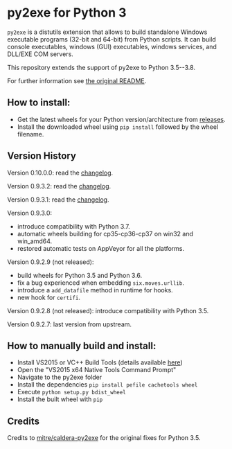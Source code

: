 py2exe for Python 3
===================

`py2exe` is a distutils extension that allows to build standalone
Windows executable programs (32-bit and 64-bit) from Python scripts.
It can build console executables, windows (GUI) executables, windows
services, and DLL/EXE COM servers.

This repository extends the support of py2exe to Python 3.5--3.8.

For further information see [the original README](README_ORIGINAL.rst).

How to install:
-------
- Get the latest wheels for your Python version/architecture from [releases](https://github.com/albertosottile/py2exe/releases).
- Install the downloaded wheel using `pip install` followed by the wheel filename. 

Version History
-------
Version 0.10.0.0:
read the [changelog](https://github.com/albertosottile/py2exe/releases/tag/v0.10.0.0).

Version 0.9.3.2:
read the [changelog](https://github.com/albertosottile/py2exe/releases/tag/v0.9.3.2).

Version 0.9.3.1:
read the [changelog](https://github.com/albertosottile/py2exe/releases/tag/v0.9.3.1).

Version 0.9.3.0:
- introduce compatibility with Python 3.7.
- automatic wheels building for cp35-cp36-cp37 on win32 and win_amd64.
- restored automatic tests on AppVeyor for all the platforms.

Version 0.9.2.9 (not released):
- build wheels for Python 3.5 and Python 3.6.
- fix a bug experienced when embedding `six.moves.urllib`.
- introduce a `add_datafile` method in runtime for hooks.
- new hook for `certifi`.

Version 0.9.2.8 (not released): introduce compatibility with Python 3.5.

Version 0.9.2.7: last version from upstream.

How to manually build and install:
-------
- Install VS2015 or VC++ Build Tools (details available [here](https://wiki.python.org/moin/WindowsCompilers#Microsoft_Visual_C.2B-.2B-_14.2_standalone:_Build_Tools_for_Visual_Studio_2019_.28x86.2C_x64.2C_ARM.2C_ARM64.29))
- Open the "VS2015 x64 Native Tools Command Prompt" 
- Navigate to the py2exe folder
- Install the dependencies `pip install pefile cachetools wheel`
- Execute `python setup.py bdist_wheel`
- Install the built wheel with `pip`

Credits
--------
Credits to [mitre/caldera-py2exe](https://github.com/mitre/caldera-py2exe) for the 
original fixes for Python 3.5.
